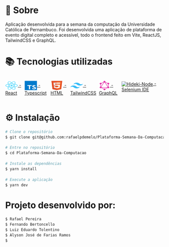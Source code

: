 # 🧠 Sobre

Aplicação desenvolvida para a semana da computação da Universidade Católica de Pernambuco. Foi desenvolvida uma aplicação de plataforma de evento digital completo e acessível, todo o frontend feito em Vite, ReactJS, TailwindCSS e GraphQL.


# 📚 Tecnologias utilizadas

<div style="display: flex">
  
  <a href="https://reactjs.org/"><img align="center" alt="Hideki-React" height="30" width="40" src="https://raw.githubusercontent.com/devicons/devicon/master/icons/react/react-original.svg"> - React</a><br/>
  
  <a href="https://www.typescriptlang.org/"><img align="center" alt="Hideki-Ts" height="30" width="40" src="https://raw.githubusercontent.com/devicons/devicon/master/icons/typescript/typescript-plain.svg"> - Typescript</a><br/>
  
  <a href="https://reactjs.org/"><img align="center" alt="Hideki-HTML" height="30" width="40" src="https://raw.githubusercontent.com/devicons/devicon/master/icons/html5/html5-original.svg"> - HTML</a><br/>
  
  <a href="https://sass-lang.com/"><img align="center" alt="Hideki-Tailwind" height="30" width="40" src="https://raw.githubusercontent.com/devicons/devicon/1119b9f84c0290e0f0b38982099a2bd027a48bf1/icons/tailwindcss/tailwindcss-plain.svg"> - TailwindCSS</a><br/>
  
  <a href="https://nodejs.org/"><img align="center" alt="Hideki-Node" height="30" width="35" src="https://github.com/devicons/devicon/blob/master/icons/graphql/graphql-plain.svg"> - GraphQL</a><br/>

  <a href="https://chrome.google.com/webstore/detail/selenium-ide/mooikfkahbdckldjjndioackbalphokd"><img align="center" alt="Hideki-Node" height="30" width="35"  src="https://lh3.googleusercontent.com/QMC6shV36RWjLyESXJBQYyaB1aKnHKGWDcNxQk9s7eTWvo0MSEBABQ5GEWQXERXzA34V82RoANuF6CG77szX1krr=w128-h128-e365-rj-sc0x00ffffff"> - Selenium IDE</a><br/>
</div>
    
# ⚙️ Instalação

```bash
# Clone o repositório
$ git clone git@github.com:rafaelpdemelo/Plataforma-Semana-Da-Computacao.git

# Entre no repositório
$ cd Plataforma-Semana-Da-Computacao

# Instale as dependências
$ yarn install

# Execute a aplicação
$ yarn dev
```
# Projeto desenvolvido por:

```bash
$ Rafael Pereira 
$ Fernando Bertoncello
$ Luiz Eduardo Tolentino
$ Alyson José de Farias Ramos
$
```

